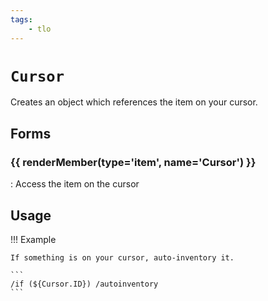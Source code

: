 ```yaml
---
tags:
    - tlo
---
```

# `Cursor`

<!--tlo-desc-start-->
Creates an object which references the item on your cursor.
<!--tlo-desc-end-->
## Forms
<!--tlo-forms-start-->
### {{ renderMember(type='item', name='Cursor') }}

:   Access the item on the cursor
<!--tlo-forms-end-->

## Usage

!!! Example

    If something is on your cursor, auto-inventory it.

    ```
    /if (${Cursor.ID}) /autoinventory
    ```
<!--tlo-linkrefs-start-->
[item]: ../data-types/datatype-item.md
<!--tlo-linkrefs-end-->
